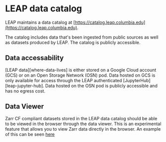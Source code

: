 # LEAP data catalog

LEAP maintains a data catalog at [https://catalog.leap.columbia.edu](https://catalog.leap.columbia.edu).

The catalog includes data that's been ingested from public sources as well as datasets produced by LEAP. The catalog is publicly accessible.

## Data accessability

[LEAP data][where-data-lives] is either stored on a Google Cloud account (GCS) or on an Open Storage Network (OSN) pod. Data hosted on GCS is only available for access through the LEAP authenticated [JupyterHub][leap-jupyter-hub]. Data hosted on the OSN pod is publicly accessible and has no egress cost.

## Data Viewer

Zarr CF compliant datasets stored in the LEAP data catalog should be able to be viewed in the browser through the data viewer. This is an experimental feature that allows you to view Zarr data directly in the browser. An example of this can be seen [here](https://www.youtube.com/watch?v=OPFbZAsdKz0)
